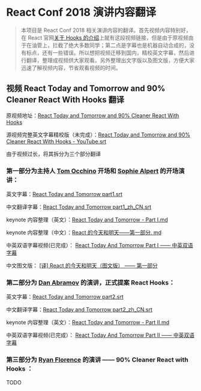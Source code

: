 # React Conf 2018 演讲内容翻译

> 本项目是 React Conf 2018 相关演讲内容的翻译。首先视频内容特别好，在 React 官网[关于 Hooks 的介绍](https://reactjs.org/docs/hooks-intro.html#video-introduction)上就有这段视频链接，但是由于原视频由于在油管上，拦截了绝大多数同学；第二点是字幕也是机器自动合成的，没有标点，还有一些错误。所以想把视频迁移到国内，精校英文字幕，然后进行翻译，整理成视频供大家观看。另外整理出文字版以及图文版，方便大家迅速了解视频内容，节省观看视频的时间。

## 视频 React Today and Tomorrow and 90% Cleaner React With Hooks 翻译

原视频地址：[React Today and Tomorrow and 90% Cleaner React With Hooks](https://youtu.be/dpw9EHDh2bM)

源视频完整英文字幕精校版（未完成）：[React Today and Tomorrow and 90% Cleaner React With Hooks - YouTube.srt](https://github.com/Ivocin/Traslation/blob/master/React%20Conf%202018/React%20Today%20and%20Tomorrow%20and%2090%25%20Cleaner%20React%20With%20Hooks%20-%20YouTube.srt)

由于视频过长，将其拆分为三个部分翻译

### 第一部分为主持人 [Tom Occhino](https://twitter.com/tomocchino) 开场和 [Sophie Alpert](https://twitter.com/sophiebits) 的开场演讲：

英文字幕：[React Today and Tomorrow part1.srt](https://github.com/Ivocin/Traslation/blob/master/React%20Conf%202018/React%20Today%20and%20Tomorrow%20part1.srt)

中文翻译字幕：[React Today and Tomorrow part1_zh_CN.srt](https://github.com/Ivocin/Traslation/blob/master/React%20Conf%202018/React%20Today%20and%20Tomorrow%20part1_zh_CN.srt)

keynote 内容整理（英文）：[React Today and Tomorrow - Part I.md](https://github.com/Ivocin/Traslation/blob/master/React%20Conf%202018/React%20Today%20and%20Tomorrow%20-%20Part%20I.md)

keynote 内容整理（中文）：[React 的今天和明天——第一部分. md](https://github.com/Ivocin/Traslation/blob/master/React%20Conf%202018/React%E7%9A%84%E4%BB%8A%E5%A4%A9%E5%92%8C%E6%98%8E%E5%A4%A9%E2%80%94%E2%80%94%E7%AC%AC%E4%B8%80%E9%83%A8%E5%88%86.md)

中英双语字幕视频(已完成）： [React Today And Tomorrow Part I —— 中英双语字幕](http://www.iqiyi.com/w_19s383ms9d.html)

中文图文版： [[译] React 的今天和明天（图文版） —— 第一部分](https://juejin.im/post/5be90d825188254b0917f180)


### 第二部分为 [Dan Abramov](https://twitter.com/dan_abramov) 的演讲，正式提案 React Hooks：

英文字幕：[React Today and Tomorrow part2.srt](https://github.com/Ivocin/Traslation/blob/master/React%20Conf%202018/React%20Today%20and%20Tomorrow%20part2.srt)

中文翻译字幕：[React Today and Tomorrow part2_zh_CN.srt](https://github.com/Ivocin/Traslation/blob/master/React%20Conf%202018/React%20Today%20and%20Tomorrow%20part2_zh_CN.srt)

keynote 内容整理（英文）：[React Today and Tomorrow - Part II.md](https://github.com/Ivocin/Traslation/blob/master/React%20Conf%202018/React%20Today%20and%20Tomorrow%20-%20Part%20II.md)

中英双语字幕视频(已完成）： [React Today And Tomorrow Part II —— 中英双语字幕](http://www.iqiyi.com/w_19s2xeiycd.html)


### 第三部分为 [Ryan Florence](https://twitter.com/ryanflorence) 的演讲 —— 90% Cleaner React with Hooks ：

TODO
